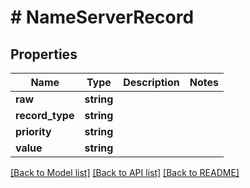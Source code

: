 # # NameServerRecord

## Properties

Name | Type | Description | Notes
------------ | ------------- | ------------- | -------------
**raw** | **string** |  |
**record_type** | **string** |  |
**priority** | **string** |  |
**value** | **string** |  |

[[Back to Model list]](../../README#models) [[Back to API list]](../../README#endpoints) [[Back to README]](../../README)
